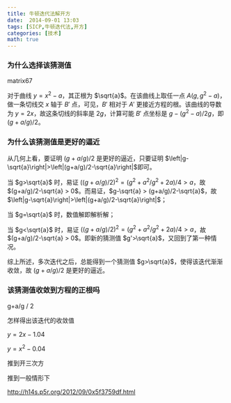 ```yaml
---
title: 牛顿迭代法解开方
date:  2014-09-01 13:03
tags: [SICP,牛顿迭代法,开方]
categories: [技术]
math: true
---
```



### 为什么选择该猜测值

matrix67

对于曲线 $y=x^2-a$，其正根为 $\sqrt{a}$。在该曲线上取任一点 $A(g, g^2-a)$，做一条切线交 $x$ 轴于 $B'$ 点，可见，$B'$ 相对于 $A'$ 更接近方程的根。该曲线的导数为 $y=2x$，故这条切线的斜率是 $2g$，计算可能 $B'$ 点坐标是 $g-(g^2-a)/2g$，即 $(g+a/g)/2$。

### 为什么该猜测值是更好的逼近

从几何上看，要证明 $(g+a/g)/2$ 是更好的逼近，只要证明 $\left|g-\sqrt{a}\right|>\left|(g+a/g)/2-\sqrt{a}\right|$即可。

当 $g>\sqrt{a}$ 时，易证 $((g+a/g)/2)^2 = (g^2+a^2/g^2+2a)/4 > a$，故 $(g+a/g)/2-\sqrt{a} > 0$。而易证，$g-\sqrt{a} > (g+a/g)/2-\sqrt{a}$，故 $\left|g-\sqrt{a}\right|>\left|(g+a/g)/2-\sqrt{a}\right|$；

当 $g=\sqrt{a}$ 时，数值解即解析解；

当 $g<\sqrt{a}$ 时，易证 $((g+a/g)/2)^2 = (g^2+a^2/g^2+2a)/4 > a$，故 $(g+a/g)/2-\sqrt{a} > 0$。即新的猜测值 $g'>\sqrt{a}$，又回到了第一种情况。

综上所述，多次迭代之后，总能得到一个猜测值 $g>\sqrt{a}$，使得该迭代渐渐收敛，故 $(g+a/g)/2$ 是更好的逼近。

### 该猜测值收敛到方程的正根吗

g+a/g / 2

怎样得出该迭代的收敛值

$y=2x-1.04$

$y=x^{2}-0.04$

推到开三次方

推到一般情形下

http://h14s.p5r.org/2012/09/0x5f3759df.html
